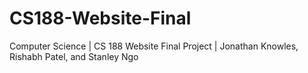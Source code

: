# CS188-Website-Final
Computer Science | CS 188 Website Final Project | Jonathan Knowles, Rishabh Patel, and Stanley Ngo
